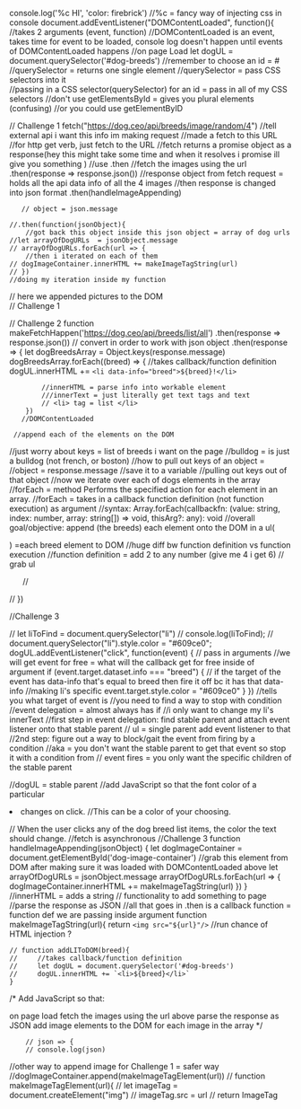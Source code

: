 console.log('%c HI', 'color: firebrick') //%c = fancy way of injecting css in console
document.addEventListener("DOMContentLoaded", function(){ //takes 2 arguments (event, function)
//DOMContentLoaded is an event, takes time for event to be loaded, console log doesn't happen until events of DOMContentLoaded happens
//on page Load 
let dogUL = document.querySelector('#dog-breeds')
//remember to choose an id = # 
//querySelector = returns one single element 
//querySelector = pass CSS selectors into it  
//passing in a CSS selector(querySelector) for an id = pass in all of my CSS selectors 
//don't use getElementsById = gives you plural elements (confusing)
//or you could use getElementByID


  // Challenge 1
fetch("https://dog.ceo/api/breeds/image/random/4") //tell external api i want this info im making request
//made a fetch to this URL
//for http get verb, just fetch to the URL
//fetch returns a promise object as a response(hey this might take some time and when it resolves i promise ill give you something )
//use .then 
    //fetch the images using the url
    .then(response => response.json())
    //response object from fetch request = holds all the api data info of all the 4 images
    //then response is changed into json format 
    .then(handleImageAppending)
    
       // object = json.message

    //.then(function(jsonObject){
        //got back this object inside this json object = array of dog urls
    //let arrayOfDogURLs  = jsonObject.message 
    // arrayOfDogURLs.forEach(url => {
        //then i iterated on each of them
    // dogImageContainer.innerHTML += makeImageTagString(url) 
    // })
    //doing my iteration inside my function 

 // here we appended pictures to the DOM  
 // Challenge 1 

// Challenge 2
    function makeFetchHappen('https://dog.ceo/api/breeds/list/all')
    .then(response => response.json()) // convert in order to work with json object
    .then(response => {
        let dogBreedsArray = Object.keys(response.message)
        dogBreedsArray.forEach((breed) => {  //takes callback/function definition
    dogUL.innerHTML += `<li data-info="breed">${breed}!</li>`
  
            //innerHTML = parse info into workable element 
            ///innerText = just literally get text tags and text 
            // <li> tag = list </li>
        })
       //DOMContentLoaded
     
     //append each of the elements on the DOM 
//just worry about keys = list of breeds i want on the page
//bulldog = is just a bulldog (not french, or boston)
//how to pull out keys of an object =
//object = response.message
//save it to a variable 
//pulling out keys out of that object
//now we iterate over each of dogs elements in the array 
//forEach = method Performs the specified action for each element in an array.
//forEach = takes in a callback function definition (not function execution) as argument 
//syntax: Array<string>.forEach(callbackfn: (value: string, index: number, array: string[]) => void, thisArg?: any): void
//overall goal/objective: append (the breeds) each element onto the DOM in a ul(<ul></ul>) =each breed element to DOM 
//huge diff bw function definition vs function execution 
//function definition = add 2 to any number (give me 4 i get 6)
// grab ul   <ul id="dog-breeds">
   // </ul>
// })

//Challenge 3 

// let liToFind = document.querySelector("li")
// console.log(liToFind);
// document.querySelector("li").style.color = "#609ce0";
dogUL.addEventListener("click", function(event) { // pass in arguments
    //we will get event for free = what will the callback get for free inside of argument 
  if (event.target.dataset.info === "breed") { // if the target of the event has data-info that's equal to breed then fire it off bc it has that data-info
  //making li's specific 
      event.target.style.color = "#609ce0"
  } 
})
  //tells you what target of event is 
    //you need to find a way to stop with condition 
    //event delegation = almost always has if
    //i only want to change my li's innerText
    //first step in event delegation: find stable parent and attach event listener onto that stable parent
    // ul = single parent add event listener to that 
    //2nd step: figure out a way to block/gait the event from firing by a condition
    //aka = you don't want the stable parent to get that event so stop it with a condition from
    // event fires = you only want the specific children of the stable parent 

//dogUL = stable parent 
//add JavaScript so that the font color of a particular <li> changes on click. 
//This can be a color of your choosing.

// When the user clicks any of the dog breed list items, the color the text should change.
//fetch is asynchronous 
//Challenge 3
    function handleImageAppending(jsonObject) {
        let dogImageContainer = document.getElementById('dog-image-container')
//grab this element from DOM after making sure it was loaded with DOMContentLoaded above
        let arrayOfDogURLs = jsonObject.message 
        arrayOfDogURLs.forEach(url => {
            dogImageContainer.innerHTML += makeImageTagString(url)
        })
    }
    //innerHTML = adds  a string 
    // functionality to add something to page 
    //parse the response as JSON
    //all that goes in .then is a callback function = function def we are passing inside argument 
    function makeImageTagString(url){
        return `<img src="${url}"/>` 
        //run chance of HTML injection ? 

    // function addLIToDOM(breed){ 
    //     //takes callback/function definition
    //     let dogUL = document.querySelector('#dog-breeds')
    //     dogUL.innerHTML += `<li>${breed}</li>` 
    }
  
/*
Add JavaScript so that:

on page load
fetch the images using the url above 
parse the response as JSON
add image elements to the DOM for each image in the array
*/ 

        // json => { 
        // console.log(json)

//other way to append image for Challenge 1 = safer way 
        //dogImageContainer.append(makeImageTagElement(url))
        // function makeImageTagElement(url){
        //     let imageTag = document.createElement("img")
        //     imageTag.src = url 
        //     return ImageTag